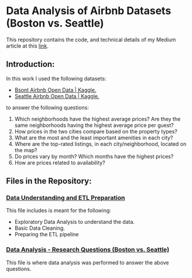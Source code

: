 # Data Analysis of Airbnb Datasets (Boston vs. Seattle)
This repository contains the code, and technical details of my Medium article at this [link](https://medium.com/@hedeya1980/data-analysis-of-airbnb-datasets-boston-vs-seattle-dd7410a27e3f).

## Introduction:
In this work I used the following datasets:
* [Bsont Airbnb Open Data | Kaggle.](https://www.kaggle.com/datasets/airbnb/boston)
* [Seattle Airbnb Open Data | Kaggle.](https://www.kaggle.com/datasets/airbnb/seattle)

to answer the following questions:
1. Which neighborhoods have the highest average prices? Are they the same neighborhoods having the highest average price per guest?
2. How prices in the two cities compare based on the property types?
3. What are the most and the least important amenities in each city?
4. Where are the top-rated listings, in each city/neighborhood, located on the map?
5. Do prices vary by month? Which months have the highest prices?
6. How are prices related to availability?

## Files in the Repository:
### [Data Understanding and ETL Preparation](https://github.com/hedeya1980/Airbnb_Boston_vs_Seattle/blob/main/Data%20Understanding%20and%20ETL%20Preparation.ipynb)
This file includes is meant for the following:
* Exploratory Data Analysis to understand the data.
* Basic Data Cleaning.
* Preparing the ETL pipeline

### [Data Analysis - Research Questions (Boston vs. Seattle)](https://github.com/hedeya1980/Airbnb_Boston_vs_Seattle/blob/main/Data%20Analysis%20-%20Research%20Questions%20(Boston%20vs.%20Seattle).ipynb)
This file is where data analysis was performed to answer the above questions.

